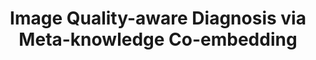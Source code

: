 ---
title: "Image Quality-aware Diagnosis via Meta-knowledge Co-embedding"
authors: "Haoxuan Che, Siyu Chen, Hao Chen#"
pub_date: "2023-06-19" #Date of publication. Change from Biorxiv date to Journal date once accepted
image: "/static/img/pub/2023_iqad.png" 
conf: 
  - name: "CVPR" 
    url: "https://openaccess.thecvf.com/content/CVPR2023/papers/Che_Image_Quality-Aware_Diagnosis_via_Meta-Knowledge_Co-Embedding_CVPR_2023_paper.pdf"
github:
  - url: "chehx/MKCNet"
---